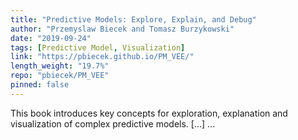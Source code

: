 ```yaml
---
title: "Predictive Models: Explore, Explain, and Debug"
author: "Przemyslaw Biecek and Tomasz Burzykowski"
date: "2019-09-24"
tags: [Predictive Model, Visualization]
link: "https://pbiecek.github.io/PM_VEE/"
length_weight: "19.7%"
repo: "pbiecek/PM_VEE"
pinned: false
---
```


This book introduces key concepts for exploration, explanation and visualization of complex predictive models. [...]  ...
